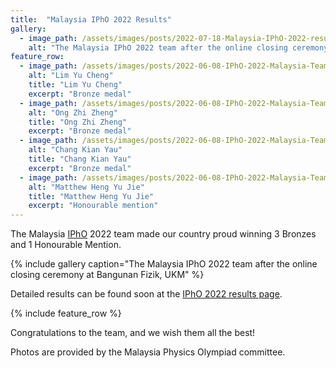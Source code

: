 ```yaml
---
title:  "Malaysia IPhO 2022 Results"
gallery:
  - image_path: /assets/images/posts/2022-07-18-Malaysia-IPhO-2022-results/ipho-2022-mys-results.jpeg
    alt: "The Malaysia IPhO 2022 team after the online closing ceremony at Bangunan Fizik, UKM"
feature_row:
  - image_path: /assets/images/posts/2022-06-08-IPhO-2022-Malaysia-Team/lim-yu-cheng.jpg
    alt: "Lim Yu Cheng"
    title: "Lim Yu Cheng"
    excerpt: "Bronze medal"
  - image_path: /assets/images/posts/2022-06-08-IPhO-2022-Malaysia-Team/ong-zhi-zheng.jpg
    alt: "Ong Zhi Zheng"
    title: "Ong Zhi Zheng"
    excerpt: "Bronze medal"
  - image_path: /assets/images/posts/2022-06-08-IPhO-2022-Malaysia-Team/chang-kian-yau.jpg
    alt: "Chang Kian Yau"
    title: "Chang Kian Yau"
    excerpt: "Bronze medal"
  - image_path: /assets/images/posts/2022-06-08-IPhO-2022-Malaysia-Team/matthew.jpg
    alt: "Matthew Heng Yu Jie"
    title: "Matthew Heng Yu Jie"
    excerpt: "Honourable mention"
---
```


The Malaysia [IPhO](/ipho) 2022 team made our country proud winning 3 Bronzes and 1 Honourable Mention.

{% include gallery caption="The Malaysia IPhO 2022 team after the online closing ceremony at Bangunan Fizik, UKM" %}

Detailed results can be found soon at the [IPhO 2022 results page](https://ipho2022.com/results/).

{% include feature_row %}

Congratulations to the team, and we wish them all the best!

Photos are provided by the Malaysia Physics Olympiad committee.